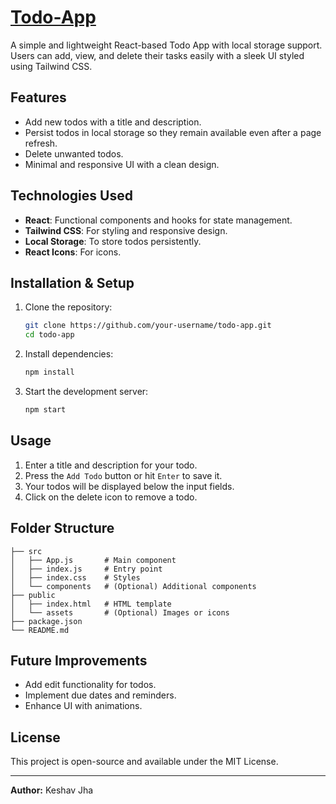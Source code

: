 # [Todo-App](https://keshavjha205.github.io/Todo/)


A simple and lightweight React-based Todo App with local storage support. Users can add, view, and delete their tasks easily with a sleek UI styled using Tailwind CSS.

## Features
- Add new todos with a title and description.
- Persist todos in local storage so they remain available even after a page refresh.
- Delete unwanted todos.
- Minimal and responsive UI with a clean design.

## Technologies Used
- **React**: Functional components and hooks for state management.
- **Tailwind CSS**: For styling and responsive design.
- **Local Storage**: To store todos persistently.
- **React Icons**: For icons.

## Installation & Setup
1. Clone the repository:
   ```bash
   git clone https://github.com/your-username/todo-app.git
   cd todo-app
   ```

2. Install dependencies:
   ```bash
   npm install
   ```

3. Start the development server:
   ```bash
   npm start
   ```

## Usage
1. Enter a title and description for your todo.
2. Press the `Add Todo` button or hit `Enter` to save it.
3. Your todos will be displayed below the input fields.
4. Click on the delete icon to remove a todo.

## Folder Structure
```
├── src
│   ├── App.js       # Main component
│   ├── index.js     # Entry point
│   ├── index.css    # Styles
│   └── components   # (Optional) Additional components
├── public
│   ├── index.html   # HTML template
│   └── assets       # (Optional) Images or icons
├── package.json
└── README.md
```

## Future Improvements
- Add edit functionality for todos.
- Implement due dates and reminders.
- Enhance UI with animations.

## License
This project is open-source and available under the MIT License.

---
**Author:** Keshav Jha



